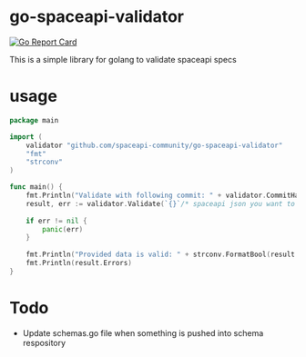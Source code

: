 go-spaceapi-validator
==
[![Go Report Card](https://goreportcard.com/badge/github.com/spaceapi-community/go-spaceapi-validator)](https://goreportcard.com/report/github.com/spaceapi-community/go-spaceapi-validator)

This is a simple library for golang to validate spaceapi specs

usage
==
```go
package main

import (
	validator "github.com/spaceapi-community/go-spaceapi-validator"
	"fmt"
	"strconv"
)

func main() {
	fmt.Println("Validate with following commit: " + validator.CommitHash)
	result, err := validator.Validate(`{}`/* spaceapi json you want to validate */)
	
	if err != nil {
		panic(err)
	}
	
	fmt.Println("Provided data is valid: " + strconv.FormatBool(result.Valid))
	fmt.Println(result.Errors)
}
```

Todo
==
* Update schemas.go file when something is pushed into schema respository

